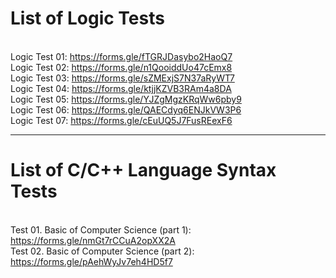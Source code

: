 # List of Logic Tests
<br>Logic Test 01: https://forms.gle/fTGRJDasybo2HaoQ7
<br>Logic Test 02: https://forms.gle/n1QooiddUo47cEmx8
<br>Logic Test 03: https://forms.gle/sZMExjS7N37aRyWT7
<br>Logic Test 04: https://forms.gle/ktjjKZVB3RAm4a8DA
<br>Logic Test 05: https://forms.gle/YJZgMgzKRqWw6pby9
<br>Logic Test 06: https://forms.gle/QAECdyq6ENJkVW3P6
<br>Logic Test 07: https://forms.gle/cEuUQ5J7FusREexF6
<hr>

# List of C/C++ Language Syntax Tests
<br>Test 01. Basic of Computer Science (part 1): https://forms.gle/nmGt7rCCuA2opXX2A
<br>Test 02. Basic of Computer Science (part 2): https://forms.gle/pAehWyJv7eh4HD5f7
